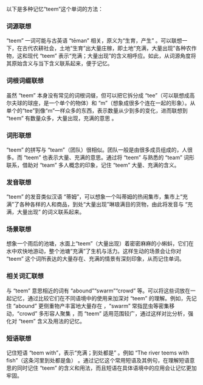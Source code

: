 以下是多种记忆“teem”这个单词的方法：

### 词源联想
“teem” 一词可能与古英语 “tēman” 相关，原义为“生育，产生” 。可以联想一下，在古代农耕社会，土地“生育”出大量庄稼，即土地“充满，大量出现”各种农作物，这和现代 “teem” 表示“充满；大量出现”的含义相呼应。如此，从词源角度将其原始含义与当下含义联系起来，便于记忆。

### 词根词缀联想
虽然 “teem” 本身没有常见的词根词缀，但可以把它拆分成 “tee”（可以联想成高尔夫球的球座，是一个单个的物体）和 “m”（想象成很多个连在一起的形象）。从单个的“tee”到像“m”一样众多的东西，表示数量从少到多的变化，进而联想到 “teem” 有数量众多，大量出现，充满的意思 。

### 词形联想
“teem” 的拼写与 “team”（团队）很相似。团队一般是由很多成员组成的，人很多。而 “teem” 也表示大量、充满的意思。通过将 “teem” 与熟悉的 “team” 词形联系，借助对 “team” 多人概念的印象，记住 “teem” 大量、充满的含义。

### 发音联想
“teem” 的发音类似汉语 “蒂姆”，可以想象一个叫蒂姆的热闹集市，集市上“充满”了各种各样的人和商品，到处“大量出现”琳琅满目的货物，由此将发音与 “充满，大量出现” 的词义联系起来。

### 场景联想
想象一个雨后的池塘，水面上“teem”（大量出现）着密密麻麻的小蝌蚪，它们在水中欢快地游动，整个池塘“充满”了生机与活力。这样生动的场景会让你对 “teem” 这个词所表达的大量存在、充满的情景有深刻印象，从而记住单词。

### 相关词汇联想
与 “teem” 意思相近的词有 “abound”“swarm”“crowd” 等。可以将这些词放在一起记忆，通过比较它们在不同语境中的使用来加深对 “teem” 的理解。例如，先记住 “abound” 更侧重物产丰富地大量存在 ，“swarm” 常指昆虫等密集移动，“crowd” 多形容人聚集 ，而 “teem” 适用范围较广，通过这样对比分析，强化对 “teem” 含义及用法的记忆。

### 短语联想
记住短语 “teem with”，表示“充满；到处都是” 。例如 “The river teems with fish”（这条河里到处都是鱼） 。通过记忆这个常用短语及其例句，在理解短语意思的同时记住 “teem” 的含义和用法，而且短语在具体语境中的应用会让记忆更加牢固。 